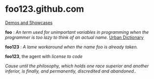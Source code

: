 foo123.github.com
=================

[Demos and Showcases](https://foo123.github.io/)

__foo__ : _An term used for unimportant variables in programming when the programmer is too lazy to think of an actual name._  [Urban Dictionary](http://www.urbandictionary.com/define.php?term=foo)

__foo123__ : _A lame workaround when the name foo is already taken._


**foo123**, the agent with *license to code*

*Cause until the philosophy, which holds one race superior and another inferior, is finally, and permanently, discredited and abandoned..*

